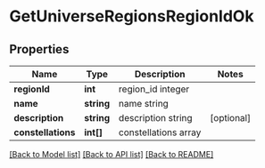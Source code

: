 # GetUniverseRegionsRegionIdOk

## Properties
Name | Type | Description | Notes
------------ | ------------- | ------------- | -------------
**regionId** | **int** | region_id integer | 
**name** | **string** | name string | 
**description** | **string** | description string | [optional] 
**constellations** | **int[]** | constellations array | 

[[Back to Model list]](../README.md#documentation-for-models) [[Back to API list]](../README.md#documentation-for-api-endpoints) [[Back to README]](../README.md)


